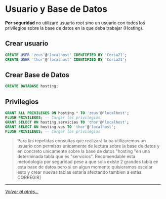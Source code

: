 # Usuario y Base de Datos
**Por seguridad** no utilizaré usuario root sino un usuario con todos los privilegios sobre la base de datos en la que deba trabajar (Hosting).

## Crear usuario

```SQL
CREATE USER 'zeus'@'localhost' IDENTIFIED BY 'Coria21';
CREATE USER 'thor'@'localhost' IDENTIFIED BY 'Coria21';
```

## Crear Base de Datos

```sql
CREATE DATABASE hosting;
```

## Privilegios

```SQL
GRANT ALL PRIVILEGES ON hosting.* TO 'zeus'@'localhost';
FLUSH PRIVILEGES; -- Cargar los privilegios
GRANT SELECT ON hosting.servicios TO 'thor'@'localhost';
GRANT SELECT ON hosting.vps TO 'thor'@'localhost';
FLUSH PRIVILEGES; -- Cargar los privilegios
```

> Para las repetidas consultas que realizará la oa utilizaremos un usuario con permisos unicamente de lectura sobre la base de datos y en concreto unicamente sobre la base de datos  "hosting "en una determinada tabla que es "servicios". Recomendable esta metodología por seguridad pese a que sola existe 2 grandes tabla en esta base de datos pero si en algun momento quisieramos escalar esto y crear nuevas tablas estaría afectando tambien a estas. CORREGIR]

________________________________________
*[Volver al atrás...](./README.md)*